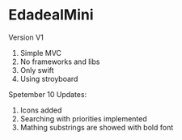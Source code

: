 # EdadealMini

Version V1
  1. Simple MVC
  2. No frameworks and libs
  3. Only swift
  4. Using stroyboard
  
  Spetember 10 Updates:
  1. Icons added
  2. Searching with priorities implemented
  3. Mathing substrings are showed with bold font
